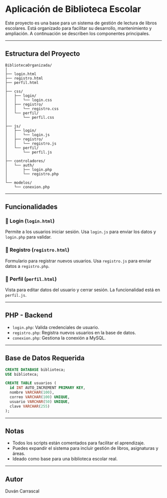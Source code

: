 # Aplicación de Biblioteca Escolar

Este proyecto es una base para un sistema de gestión de lectura de libros escolares. Está organizado para facilitar su desarrollo, mantenimiento y ampliación. A continuación se describen los componentes principales.

---

## Estructura del Proyecto

```
BibliotecaOrganizada/
│
├── login.html
├── registro.html
├── perfil.html
│
├── css/
│   ├── login/
│   │   └── login.css
│   ├── registro/
│   │   └── registro.css
│   └── perfil/
│       └── perfil.css
│
├── js/
│   ├── login/
│   │   └── login.js
│   ├── registro/
│   │   └── registro.js
│   └── perfil/
│       └── perfil.js
│
├── controladores/
│   └── auth/
│       ├── login.php
│       └── registro.php
│
└── modelos/
    └── conexion.php
```

---

## Funcionalidades

### 🔐 Login (`login.html`)
Permite a los usuarios iniciar sesión. Usa `login.js` para enviar los datos y `login.php` para validar.

### 🧾 Registro (`registro.html`)
Formulario para registrar nuevos usuarios. Usa `registro.js` para enviar datos a `registro.php`.

### 👤 Perfil (`perfil.html`)
Vista para editar datos del usuario y cerrar sesión. La funcionalidad está en `perfil.js`.

---

## PHP - Backend

- `login.php`: Valida credenciales de usuario.
- `registro.php`: Registra nuevos usuarios en la base de datos.
- `conexion.php`: Gestiona la conexión a MySQL.

---

## Base de Datos Requerida

```sql
CREATE DATABASE biblioteca;
USE biblioteca;

CREATE TABLE usuarios (
  id INT AUTO_INCREMENT PRIMARY KEY,
  nombre VARCHAR(100),
  correo VARCHAR(100) UNIQUE,
  usuario VARCHAR(50) UNIQUE,
  clave VARCHAR(255)
);
```

---

## Notas

- Todos los scripts están comentados para facilitar el aprendizaje.
- Puedes expandir el sistema para incluir gestión de libros, asignaturas y áreas.
- Ideado como base para una biblioteca escolar real.

---

## Autor
Duván Carrascal
